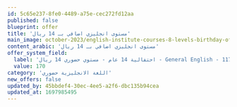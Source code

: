 ```yaml
---
id: 5c65e237-8fe0-4489-a75e-cec272fd12aa
published: false
blueprint: offer
title: 'مستوى انجليزي اضافي بـ 14 ريال'
main_image: october-2023/english-institute-courses-8-levels-birthday-offers-oct-2023.jpg
content_arabic: 'مستوى انجليزي اضافي بـ 14 ريال'
offer_system_field:
  label: 'احتفالية 14 عام - مستوي حضوري 14 ريال - General English - 117 - 170'
  value: 170
category: 'اللغة الانجليزية حضوري'
new_offers: false
updated_by: 45bbdef4-30ec-4ee5-a2f6-dbc135b94cea
updated_at: 1697985495
---
```


